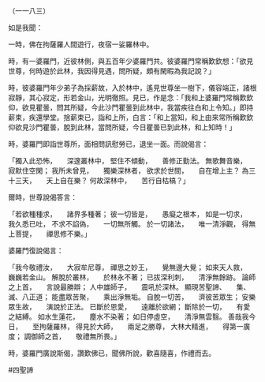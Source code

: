 （一一八三）

如是我聞：

一時，佛在拘薩羅人間遊行，夜宿一娑羅林中。

時，有一婆羅門，近彼林側，與五百年少婆羅門共。彼婆羅門常稱歎欽想：「欲見世尊，何時遊於此林，我因得見遇，問所疑，頗有閑暇為我記說？」

時，彼婆羅門年少弟子為採薪故，入於林中，遙見世尊坐一樹下，儀容端正，諸根寂靜，其心寂定，形若金山，光明徹照。見已，作是念：「我和上婆羅門常稱歎欽仰，欲見瞿曇，問其所疑，今此沙門瞿曇到此林中，我當疾往白和上令知。」即持薪束，疾還學堂。捨薪束已，詣和上所，白言：「和上當知，和上由來常所稱歎欽仰欲見沙門瞿曇，脫到此林，當問所疑，今日瞿曇已到此林，和上知時！」

時，婆羅門即詣世尊所，面相問訊慰勞已，退坐一面。而說偈言：

「獨入此恐怖，　　深邃叢林中，
堅住不傾動，　　善修正勤法。
無歌舞音樂，　　寂默住空閑；
我所未曾見，　　獨樂深林者，
欲求於世間，　　自在增上主？
為三十三天，　　天上自在樂？
何故深林中，　　苦行自枯槁？」

爾時，世尊說偈答言：

「若欲種種求，　　諸界多種著；
彼一切皆是，　　愚癡之根本，
如是一切求，　　我久悉已吐，
不求不諂偽，　　一切無所觸。
於一切諸法，　　唯一清淨觀，
得無上菩提，　　禪思修不樂。」

婆羅門復說偈言：

「我今敬禮汝，　　大寂牟尼尊，
禪思之妙王，　　覺無邊大覺；
如來天人救，　　巍巍若金山。
解脫於叢林，　　於林永不著；
已拔深利刺，　　清淨無餘跡。
論師之上首，　　言說最勝辯；
人中雄師子，　　震吼於深林。
顯現苦聖諦、　　集、滅、八正道；
能盡眾苦聚，　　乘出淨無垢。
自脫一切苦，　　濟彼苦眾生；
安樂眾生故，　　演說於正法。
已斷於恩愛，　　遠離於欲網；
斷除於一切，　　有愛之結縛。
如水生蓮花，　　塵水不染著；
如日停虛空，　　清淨無雲翳。
善哉我今日，　　至拘薩羅林，
得見於大師，　　兩足之勝尊，
大林大精進，　　得第一廣度；
調御師之首，　　敬禮無所畏。」

時，婆羅門廣說斯偈，讚歎佛已，聞佛所說，歡喜隨喜，作禮而去。





#四聖諦
